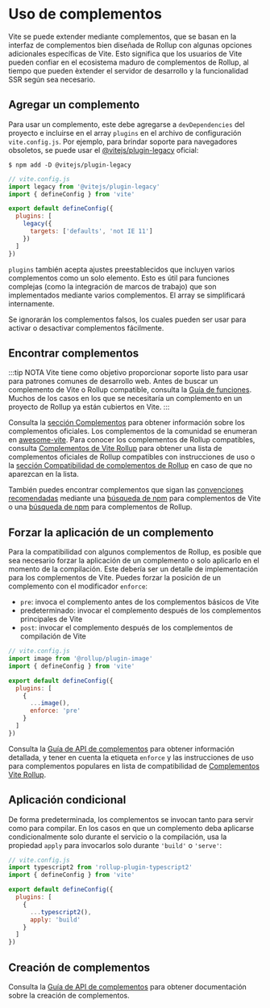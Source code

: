 # Uso de complementos

Vite se puede extender mediante complementos, que se basan en la interfaz de complementos bien diseñada de Rollup con algunas opciones adicionales específicas de Vite. Esto significa que los usuarios de Vite pueden confiar en el ecosistema maduro de complementos de Rollup, al tiempo que pueden èxtender el servidor de desarrollo y la funcionalidad SSR según sea necesario.

## Agregar un complemento

Para usar un complemento, este debe agregarse a `devDependencies` del proyecto e incluirse en el array `plugins` en el archivo de configuración `vite.config.js`. Por ejemplo, para brindar soporte para navegadores obsoletos, se puede usar el [@vitejs/plugin-legacy](https://github.com/vitejs/vite/tree/main/packages/plugin-legacy) oficial:

```
$ npm add -D @vitejs/plugin-legacy
```

```js
// vite.config.js
import legacy from '@vitejs/plugin-legacy'
import { defineConfig } from 'vite'

export default defineConfig({
  plugins: [
    legacy({
      targets: ['defaults', 'not IE 11']
    })
  ]
})
```

`plugins` también acepta ajustes preestablecidos que incluyen varios complementos como un solo elemento. Esto es útil para funciones complejas (como la integración de marcos de trabajo) que son implementados mediante varios complementos. El array se simplificará internamente.

Se ignorarán los complementos falsos, los cuales pueden ser usar para activar o desactivar complementos fácilmente.

## Encontrar complementos

:::tip NOTA
Vite tiene como objetivo proporcionar soporte listo para usar para patrones comunes de desarrollo web. Antes de buscar un complemento de Vite o Rollup compatible, consulta la [Guía de funciones](../guide/features.md). Muchos de los casos en los que se necesitaría un complemento en un proyecto de Rollup ya están cubiertos en Vite.
:::

Consulta la [sección Complementos](../plugins/) para obtener información sobre los complementos oficiales. Los complementos de la comunidad se enumeran en [awesome-vite](https://github.com/vitejs/awesome-vite#plugins). Para conocer los complementos de Rollup compatibles, consulta [Complementos de Vite Rollup](https://vite-rollup-plugins.patak.dev) para obtener una lista de complementos oficiales de Rollup compatibles con instrucciones de uso o la [sección Compatibilidad de complementos de Rollup](../guide/api-plugin#rollup-plugin-compatibility) en caso de que no aparezcan en la lista.

También puedes encontrar complementos que sigan las [convenciones recomendadas](./api-plugin.md#conventions) mediante una [búsqueda de npm](https://www.npmjs.com/search?q=vite-plugin&ranking=popularity) para complementos de Vite o una [búsqueda de npm](https://www.npmjs.com/search?q=rollup-plugin&ranking=popularity) para complementos de Rollup.

## Forzar la aplicación de un complemento

Para la compatibilidad con algunos complementos de Rollup, es posible que sea necesario forzar la aplicación de un complemento o solo aplicarlo en el momento de la compilación. Este debería ser un detalle de implementación para los complementos de Vite. Puedes forzar la posición de un complemento con el modificador `enforce`:

- `pre`: invoca el complemento antes de los complementos básicos de Vite
- predeterminado: invocar el complemento después de los complementos principales de Vite
- `post`: invocar el complemento después de los complementos de compilación de Vite

```js
// vite.config.js
import image from '@rollup/plugin-image'
import { defineConfig } from 'vite'

export default defineConfig({
  plugins: [
    {
      ...image(),
      enforce: 'pre'
    }
  ]
})
```

Consulta la [Guía de API de complementos](./api-plugin.md#plugin-ordering) para obtener información detallada, y tener en cuenta la etiqueta `enforce` y las instrucciones de uso para complementos populares en lista de compatibilidad de [Complementos Vite Rollup](https://vite-rollup-plugins.patak.dev).

## Aplicación condicional

De forma predeterminada, los complementos se invocan tanto para servir como para compilar. En los casos en que un complemento deba aplicarse condicionalmente solo durante el servicio o la compilación, usa la propiedad `apply` para invocarlos solo durante `'build'` o `'serve'`:

```js
// vite.config.js
import typescript2 from 'rollup-plugin-typescript2'
import { defineConfig } from 'vite'

export default defineConfig({
  plugins: [
    {
      ...typescript2(),
      apply: 'build'
    }
  ]
})
```

## Creación de complementos

Consulta la [Guía de API de complementos](./api-plugin.md) para obtener documentación sobre la creación de complementos.
